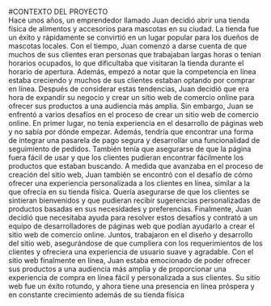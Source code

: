 #CONTEXTO DEL PROYECTO
<br>
Hace unos años, un emprendedor llamado Juan decidió abrir una tienda física de alimentos y 
accesorios para mascotas en su ciudad. La tienda fue un éxito y rápidamente se convirtió en un lugar 
popular para los dueños de mascotas locales.
Con el tiempo, Juan comenzó a darse cuenta de que muchos de sus clientes eran personas que 
trabajaban largas horas o tenían horarios ocupados, lo que dificultaba que visitaran la tienda durante 
el horario de apertura. Además, empezó a notar que la competencia en línea estaba creciendo y 
muchos de sus clientes estaban optando por comprar en línea.
Después de considerar estas tendencias, Juan decidió que era hora de expandir su negocio y crear 
un sitio web de comercio online para ofrecer sus productos a una audiencia más amplia. Sin 
embargo, Juan se enfrentó a varios desafíos en el proceso de crear un sitio web de comercio online.
En primer lugar, no tenía experiencia en el desarrollo de páginas web y no sabía por dónde empezar. 
Además, tendría que encontrar una forma de integrar una pasarela de pago segura y desarrollar una 
funcionalidad de seguimiento de pedidos. También tenía que asegurarse de que la página fuera fácil 
de usar y que los clientes pudieran encontrar fácilmente los productos que estaban buscando.
A medida que avanzaba en el proceso de creación del sitio web, Juan también se encontró con el 
desafío de cómo ofrecer una experiencia personalizada a los clientes en línea, similar a la que ofrecía 
en su tienda física. Quería asegurarse de que los clientes se sintieran bienvenidos y que pudieran 
recibir sugerencias personalizadas de productos basadas en sus necesidades y preferencias.
Finalmente, Juan decidió que necesitaba ayuda para resolver estos desafíos y contrató a un equipo 
de desarrolladores de páginas web que podían ayudarlo a crear el sitio web de comercio online. 
Juntos, trabajaron en el diseño y desarrollo del sitio web, asegurándose de que cumpliera con los 
requerimientos de los clientes y ofreciera una experiencia de usuario suave y agradable.
Con el sitio web finalmente en línea, Juan estaba emocionado de poder ofrecer sus productos a una 
audiencia más amplia y de proporcionar una experiencia de compra en línea fácil y personalizada a 
sus clientes. Su sitio web fue un éxito rotundo, y ahora tiene una presencia en línea próspera y en 
constante crecimiento además de su tienda física
